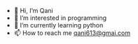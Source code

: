 - 👋 Hi, I’m Qani
- 👀 I’m interested in programming
- 🌱 I’m currently learning python
- 📫 How to reach me qani613@gmai.com

<!---
qani613/qani613 is a ✨ special ✨ repository because its `README.md` (this file) appears on your GitHub profile.
You can click the Preview link to take a look at your changes.
--->
